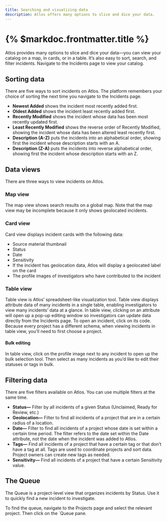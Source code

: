 ```yaml
---
title: Searching and visualizing data
description: Atlos offers many options to slice and dice your data. 
---
```


# {% $markdoc.frontmatter.title %}

Atlos provides many options to slice and dice your data—you can view your catalog on a map, in cards, or in a table. It’s also easy to sort, search, and filter incidents. Navigate to the Incidents page to view your catalog. 

## Sorting data
There are five ways to sort incidents on Atlos. The platform remembers your choice of sorting the next time you navigate to the Incidents page. 
- **Newest Added** shows the incident most recently added first. 
- **Oldest Added** shows the incident least recently added first.
- **Recently Modified** shows the incident whose data has been most recently updated first.
- **Least Recently Modified** shows the reverse order of Recently Modified, showing the incident whose data has been altered least recently first. 
- **Description (A-Z)** puts the incidents into an alphabetical order, showing first the incident whose description starts with an A.
- **Description (Z-A)** puts the incidents into reverse alphabetical order, showing first the incident whose description starts with an Z.

## Data views
There are three ways to view incidents on Atlos. 

### Map view
The map view shows search results on a global map. Note that the map view may be incomplete because it only shows geolocated incidents. 

### Card view
Card view displays incident cards with the following data: 
- Source material thumbnail
- Status
- Date 
- Sensitivity
- If the incident has geolocation data, Atlos will display a geolocated label on the card
- The profile images of investigators who have contributed to the incident
  
### Table view
Table view is Atlos’ spreadsheet-like visualization tool. Table view displays attribute data of many incidents in a single table, enabling investigators to view many incidents’ data at a glance.  In table view, clicking on an attribute will open up a pop-up editing window so investigators can update data directly from the Incidents page. To open an incident, click on its code. Because every project has a different schema, when viewing incidents in table view, you'll need to first choose a project.

#### Bulk editing
In table view, click on the profile image next to any incident to open up the bulk selection tool. Then select as many incidents as you’d like to edit their statuses or tags in bulk. 

## Filtering data
There are five filters available on Atlos. You can use multiple filters at the same time. 
- **Status—** Filter by all incidents of a given Status (Unclaimed, Ready for Review, etc.)
- **Geolocation—** Filter to find all incidents of a project that are in a certain radius of a location.
- **Date—** Filter to find all incidents of a project whose date is set within a certain time period. The filter refers to the date set within the Date attribute, not the date when the incident was added to Atlos.
- **Tags—** Find all incidents of a project that have a certain tag or that don’t have a tag at all. Tags are used to coordinate projects and sort data. Project owners can create new tags as needed.
- **Sensitivity—** Find all incidents of a project that have a certain Sensitivity value.

## The Queue
The Queue is a project-level view that organizes incidents by Status. Use it to quickly find a new incident to investigate. 

To find the queue, navigate to the Projects page and select the relevant project. Then click on the `Queue pane. 
